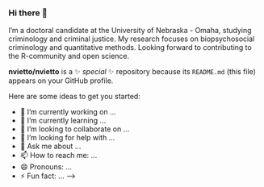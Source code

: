 ### Hi there 👋

I’m a doctoral candidate at the University of Nebraska - Omaha, studying criminology and criminal justice. My research focuses on biopsychosocial criminology and quantitative methods. Looking forward to contributing to the R-community and open science. 

**nvietto/nvietto** is a ✨ _special_ ✨ repository because its `README.md` (this file) appears on your GitHub profile.

Here are some ideas to get you started:

- 🔭 I’m currently working on ...
- 🌱 I’m currently learning ...
- 👯 I’m looking to collaborate on ...
- 🤔 I’m looking for help with ...
- 💬 Ask me about ...
- 📫 How to reach me: ...
- 😄 Pronouns: ...
- ⚡ Fun fact: ...
-->
